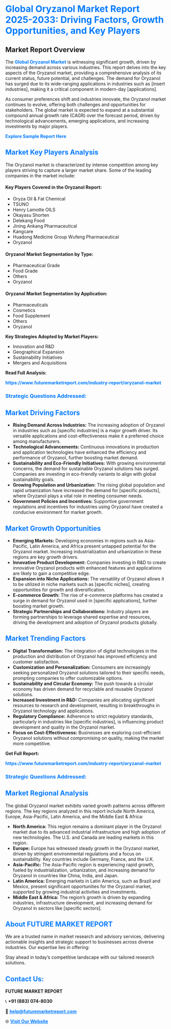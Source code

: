 <h1 style="color: #007BFF;">Global Oryzanol Market Report 2025-2033: Driving Factors, Growth Opportunities, and Key Players</h1>

<section id="overview">
<h2>Market Report Overview</h2>
<p>The <a href="https://www.futuremarketreport.com/industry-report/oryzanol-market" style="color: #007BFF; text-decoration: none;"><strong>Global Oryzanol Market</strong></a> is witnessing significant growth, driven by increasing demand across various industries. This report delves into the key aspects of the Oryzanol market, providing a comprehensive analysis of its current status, future potential, and challenges. The demand for Oryzanol has surged due to its wide-ranging applications in industries such as [insert industries], making it a critical component in modern-day [applications].</p>
<p>As consumer preferences shift and industries innovate, the Oryzanol market continues to evolve, offering both challenges and opportunities for stakeholders. The global market is expected to expand at a substantial compound annual growth rate (CAGR) over the forecast period, driven by technological advancements, emerging applications, and increasing investments by major players.</p>
</section>

<section id="overview">
<p><a href="https://www.futuremarketreport.com/request-sample/reportId=88480" style="color: #007BFF; text-decoration: none;"><strong>Explore Sample Report Here</strong></a></p>
</section>

<section id="key-players">
<h2 style="color: #007BFF;">Market Key Players Analysis</h2>
<p>The Oryzanol market is characterized by intense competition among key players striving to capture a larger market share. Some of the leading companies in the market include:</p>
<h4>Key Players Covered in the Oryzanol Report:</h4>
<ul><li>Oryza Oil &amp; Fat Chemical</li><li>TSUNO</li><li>Henry Lamotte OILS</li><li>Okayasu Shorten</li><li>Delekang Food</li><li>Jining Ankang Pharmaceutical</li><li>Kangcare</li><li>Huadong Medicine Group Wufeng Pharmaceutical</li><li>Oryzanol</li></ul>
<h4>Oryzanol Market Segmentation by Type:</h4>
<ul><li>Pharmaceutical Grade</li><li>Food Grade</li><li>Others</li><li>Oryzanol</li></ul>

<h4>Oryzanol Market Segmentation by Application:</h4>
<ul><li>Pharmaceuticals</li><li>Cosmetics</li><li>Food Supplement</li><li>Others</li><li>Oryzanol</li></ul>
<p><strong>Key Strategies Adopted by Market Players:</strong></p>
<ul>
<li>Innovation and R&D</li>
<li>Geographical Expansion</li>
<li>Sustainability Initiatives</li>
<li>Mergers and Acquisitions</li>
</ul>
</section>

<section>
<p><strong>Read Full Analysis: </strong></p><a href="https://www.futuremarketreport.com/industry-report/oryzanol-market" style="color: #007BFF; text-decoration: none;"><strong>https://www.futuremarketreport.com/industry-report/oryzanol-market</strong></a>
<h3 style="color: #007BFF;">Strategic Questions Addressed:</h3>
</section>

<section id="driving-factors">
<h2 style="color: #007BFF;">Market Driving Factors</h2>
<ul>
<li><strong>Rising Demand Across Industries:</strong> The increasing adoption of Oryzanol in industries such as [specific industries] is a major growth driver. Its versatile applications and cost-effectiveness make it a preferred choice among manufacturers.</li>
<li><strong>Technological Advancements:</strong> Continuous innovations in production and application technologies have enhanced the efficiency and performance of Oryzanol, further boosting market demand.</li>
<li><strong>Sustainability and Eco-Friendly Initiatives:</strong> With growing environmental concerns, the demand for sustainable Oryzanol solutions has surged. Companies are investing in eco-friendly variants to align with global sustainability goals.</li>
<li><strong>Growing Population and Urbanization:</strong> The rising global population and rapid urbanization have increased the demand for [specific products], where Oryzanol plays a vital role in meeting consumer needs.</li>
<li><strong>Government Policies and Incentives:</strong> Supportive government regulations and incentives for industries using Oryzanol have created a conducive environment for market growth.</li>
</ul>
</section>

<section id="growth-opportunities">
<h2 style="color: #007BFF;">Market Growth Opportunities</h2>
<ul>
<li><strong>Emerging Markets:</strong> Developing economies in regions such as Asia-Pacific, Latin America, and Africa present untapped potential for the Oryzanol market. Increasing industrialization and urbanization in these regions are key growth drivers.</li>
<li><strong>Innovative Product Development:</strong> Companies investing in R&D to create innovative Oryzanol products with enhanced features and applications are likely to gain a competitive edge.</li>
<li><strong>Expansion into Niche Applications:</strong> The versatility of Oryzanol allows it to be utilized in niche markets such as [specific niches], creating opportunities for growth and diversification.</li>
<li><strong>E-commerce Growth:</strong> The rise of e-commerce platforms has created a surge in demand for Oryzanol used in [specific applications], further boosting market growth.</li>
<li><strong>Strategic Partnerships and Collaborations:</strong> Industry players are forming partnerships to leverage shared expertise and resources, driving the development and adoption of Oryzanol products globally.</li>
</ul>
</section>

<section id="trending-factors">
<h2 style="color: #007BFF;">Market Trending Factors</h2>
<ul>
<li><strong>Digital Transformation:</strong> The integration of digital technologies in the production and distribution of Oryzanol has improved efficiency and customer satisfaction.</li>
<li><strong>Customization and Personalization:</strong> Consumers are increasingly seeking personalized Oryzanol solutions tailored to their specific needs, prompting companies to offer customizable options.</li>
<li><strong>Sustainability and Circular Economy:</strong> The push towards a circular economy has driven demand for recyclable and reusable Oryzanol solutions.</li>
<li><strong>Increased Investment in R&D:</strong> Companies are allocating significant resources to research and development, resulting in breakthroughs in Oryzanol technology and applications.</li>
<li><strong>Regulatory Compliance:</strong> Adherence to strict regulatory standards, particularly in industries like [specific industries], is influencing product development and quality in the Oryzanol market.</li>
<li><strong>Focus on Cost-Effectiveness:</strong> Businesses are exploring cost-efficient Oryzanol solutions without compromising on quality, making the market more competitive.</li>
</ul>
</section>

<section>
<p><strong>Get Full Report: </strong></p><a href="https://www.futuremarketreport.com/industry-report/oryzanol-market" style="color: #007BFF; text-decoration: none;"><strong>https://www.futuremarketreport.com/industry-report/oryzanol-market</strong></a>
<h3 style="color: #007BFF;">Strategic Questions Addressed:</h3>
</section>


<section id="regional-analysis">
<h2 style="color: #007BFF;">Market Regional Analysis</h2>
<p>The global Oryzanol market exhibits varied growth patterns across different regions. The key regions analyzed in this report include North America, Europe, Asia-Pacific, Latin America, and the Middle East & Africa:</p>
<ul>
<li><strong>North America:</strong> This region remains a dominant player in the Oryzanol market due to its advanced industrial infrastructure and high adoption of new technologies. The U.S. and Canada are leading markets in this region.</li>
<li><strong>Europe:</strong> Europe has witnessed steady growth in the Oryzanol market, driven by stringent environmental regulations and a focus on sustainability. Key countries include Germany, France, and the U.K.</li>
<li><strong>Asia-Pacific:</strong> The Asia-Pacific region is experiencing rapid growth, fueled by industrialization, urbanization, and increasing demand for Oryzanol in countries like China, India, and Japan.</li>
<li><strong>Latin America:</strong> Emerging markets in Latin America, such as Brazil and Mexico, present significant opportunities for the Oryzanol market, supported by growing industrial activities and investments.</li>
<li><strong>Middle East & Africa:</strong> The region’s growth is driven by expanding industries, infrastructure development, and increasing demand for Oryzanol in sectors like [specific sectors].</li>
</ul>
</section>

<footer>
<h2 style="color: #007BFF;">About FUTURE MARKET REPORT</h2>
<p>We are a trusted name in market research and advisory services, delivering actionable insights and strategic support to businesses across diverse industries. Our expertise lies in offering:</p>

<p>Stay ahead in today’s competitive landscape with our tailored research solutions.</p>

<h2 style="color: #007BFF;">Contact Us:</h2>
<p><strong>FUTURE MARKET REPORT</strong></p>
<p>📞 <strong>+91 (883) 074-8030</strong></p>
<p>📧 <strong><a href="mailto:help@futuremarketreport.com" style="color: #007BFF;">help@futuremarketreport.com</a></strong></p>
<p>🌐 <strong><a href="https://www.futuremarketreport.com/" style="color: #007BFF;">Visit Our Website</a></strong></p>
</footer>